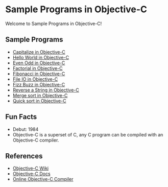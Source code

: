 # Sample Programs in Objective-C

Welcome to Sample Programs in Objective-C!

## Sample Programs

- [Capitalize in Objective-C](https://github.com/TheRenegadeCoder/sample-programs/issues/1474)
- [Hello World in Objective-C](https://therenegadecoder.com/code/hello-world-in-objective-c/)
- [Even Odd in Objective-C](https://github.com/TheRenegadeCoder/sample-programs/issues/1486)
- [Factorial in Objective-C](factorial.m)
- [Fibonacci in Objective-C](https://github.com/TheRenegadeCoder/sample-programs/blob/master/archive/o/objective-c/fribonacci.m)
- [File IO in Objective-C](https://github.com/TheRenegadeCoder/sample-programs/issues/1482)
- [Fizz Buzz in Objective-C](https://github.com/TheRenegadeCoder/sample-programs/issues/1492)
- [Reverse a String in Objective-C](reverse-string.m)
- [Merge sort in Objective-C](merge-sort.m)
- [Quick sort in Objective-C](quick-sort.m)

## Fun Facts

- Debut: 1984
- Objective-C is a superset of C, any C program can be compiled with an Objective-C compiler.

## References

- [Objective-C Wiki](https://en.wikipedia.org/wiki/Objective-C)
- [Objective-C Docs](https://developer.apple.com/documentation/objectivec)
- [Online Objective-C Compiler](https://www.onlinegdb.com/online_objectivec_compiler)

